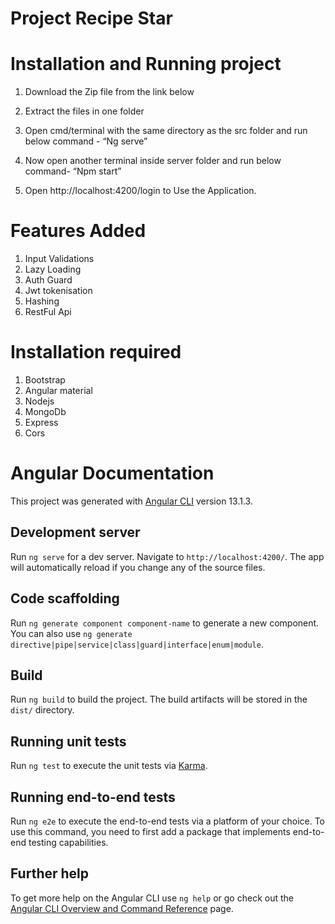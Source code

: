 # Project Recipe Star



# Installation and Running project

1. Download the Zip file from the link below 
  
2. Extract the files in one folder
3. Open cmd/terminal with the same directory as the src folder and run below command -
   “Ng serve” 
4.  Now open another terminal inside server folder and run below command-
    “Npm start”
5. Open http://localhost:4200/login to Use the Application.




# Features Added 
1. Input Validations
2. Lazy Loading
3. Auth Guard
4. Jwt tokenisation
5. Hashing
6. RestFul Api

# Installation required
1. Bootstrap
2. Angular material
3. Nodejs
4. MongoDb
5. Express
6. Cors



# Angular Documentation


This project was generated with [Angular CLI](https://github.com/angular/angular-cli) version 13.1.3.

## Development server

Run `ng serve` for a dev server. Navigate to `http://localhost:4200/`. The app will automatically reload if you change any of the source files.

## Code scaffolding

Run `ng generate component component-name` to generate a new component. You can also use `ng generate directive|pipe|service|class|guard|interface|enum|module`.

## Build

Run `ng build` to build the project. The build artifacts will be stored in the `dist/` directory.

## Running unit tests

Run `ng test` to execute the unit tests via [Karma](https://karma-runner.github.io).

## Running end-to-end tests

Run `ng e2e` to execute the end-to-end tests via a platform of your choice. To use this command, you need to first add a package that implements end-to-end testing capabilities.

## Further help

To get more help on the Angular CLI use `ng help` or go check out the [Angular CLI Overview and Command Reference](https://angular.io/cli) page.

